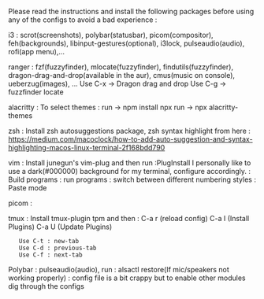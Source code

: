 Please read the instructions and install the following packages before using any of the configs to avoid a bad experience :

i3 : scrot(screenshots), polybar(statusbar), picom(compositor), feh(backgrounds), libinput-gestures(optional), i3lock, pulseaudio(audio), rofi(app menu),...

ranger : fzf(fuzzyfinder), mlocate(fuzzyfinder), findutils(fuzzyfinder), dragon-drag-and-drop(available in the aur), cmus(music on console), ueberzug(images), ... 
		 Use C-x -> Dragon drag and drop 
		 Use C-g -> fuzzfinder locate 

alacritty : To select themes :
            run -> npm install npx 
            run -> npx alacritty-themes 

zsh : Install zsh autosuggestions package, zsh syntax highlight from here : https://medium.com/macoclock/how-to-add-auto-suggestion-and-syntax-highlighting-macos-linux-terminal-2f168bdd790 

vim : Install junegun's vim-plug and then run :PlugInstall 
	  I personally like to use a dark(#000000) background for my terminal, configure accordingly.
	  <F8> : Build programs 
	  <F9> : run programs 
	  <F10> : switch between different numbering styles
	  <F11> : Paste mode 

picom : 

tmux : Install tmux-plugin tpm and then :
	   C-a r (reload config) 
       C-a I (Install Plugins) 
       C-a U (Update Plugins) 
       
       Use C-t : new-tab
       Use C-d : previous-tab 
       Use C-f : next-tab 

Polybar : pulseaudio(audio), run : alsactl restore(If mic/speakers not working properly)
	    : config file is a bit crappy but to enable other modules dig through the configs 
